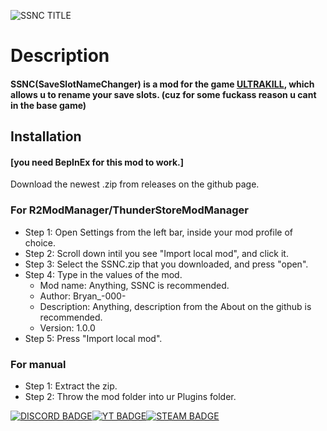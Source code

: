 ![SSNC TITLE](https://capsule-render.vercel.app/api?type=waving&height=150&color=0:000000,100:ff0000&text=SSNC&reversal=false&textBg=false&fontColor=ffffff&fontSize=65&animation=fadeIn&rotate=0&descAlign=50&descAlignY=85&desc=SaveSlotNameChanger&descSize=10&fontAlign=50&stroke=ffffff&strokeWidth=0)

# Description
#### SSNC(SaveSlotNameChanger) is a mod for the game [ULTRAKILL](http://devilmayquake.com/), which allows u to rename your save slots. (cuz for some fuckass reason u cant in the base game)

## Installation
#### [you need BepInEx for this mod to work.]
Download the newest .zip from releases on the github page.
### For R2ModManager/ThunderStoreModManager
* Step 1: Open Settings from the left bar, inside your mod profile of choice.
* Step 2: Scroll down intil you see "Import local mod", and click it.
* Step 3: Select the SSNC.zip that you downloaded, and press "open".
* Step 4: Type in the values of the mod.
    * Mod name: Anything, SSNC is recommended.
    * Author: Bryan_-000-
    * Description: Anything, description from the About on the github is recommended.
    * Version: 1.0.0
* Step 5: Press "Import local mod".
### For manual
* Step 1: Extract the zip.
* Step 2: Throw the mod folder into ur Plugins folder.

[![DISCORD BADGE](https://img.shields.io/badge/Discord-%235562F6?style=flat-square&logo=discord&logoColor=white)](https://discord.gg/RVAxRYDvhP)[![YT BADGE](https://img.shields.io/badge/Youtube-%23FF0033?style=flat-square&logo=youtube&logoColor=white)](https://www.youtube.com/@Bryan_-000-1)[![STEAM BADGE](https://img.shields.io/badge/Steam-%232F648A?style=flat-square&logo=steam&logoColor=white)
](https://steamcommunity.com/id/Bryan_-000-/)
